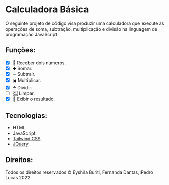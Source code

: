 # Calculadora Básica
O seguinte projeto de código visa produzir uma calculadora que execute as operações de soma, subtração, multiplicação e divisão na linguagem de programação JavaScript.

## Funções:
- [x] 🔢 Receber dois números.
- [x] ➕ Somar.
- [x] ➖ Subtrair.
- [x] ✖️ Multiplicar.
- [x] ➗ Dividir.
- [ ] 🆑 Limpar.
- [x] 🟰 Exibir o resultado.

## Tecnologias:
- HTML.
- JavaScript.
- [Tailwind CSS](https://tailwindcss.com/).
- [JQuery](https://jquery.com/).

## Direitos:
Todos os direitos reservados © Eyshila Buriti, Fernanda Dantas, Pedro Lucas 2022.
